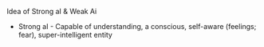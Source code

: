 Idea of Strong aI & Weak Ai
- Strong aI - Capable of understanding, a conscious, self-aware (feelings; fear), super-intelligent entity

